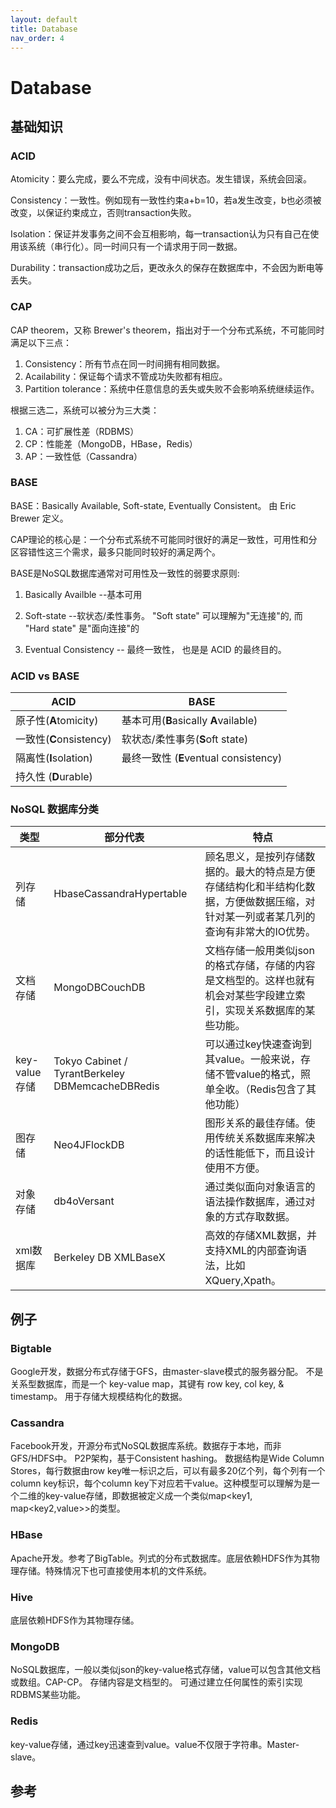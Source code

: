 ```yaml
---
layout: default
title: Database
nav_order: 4
---
```


# Database

## 基础知识

### ACID

Atomicity：要么完成，要么不完成，没有中间状态。发生错误，系统会回滚。

Consistency：一致性。例如现有一致性约束a+b=10，若a发生改变，b也必须被改变，以保证约束成立，否则transaction失败。

Isolation：保证并发事务之间不会互相影响，每一transaction认为只有自己在使用该系统（串行化）。同一时间只有一个请求用于同一数据。

Durability：transaction成功之后，更改永久的保存在数据库中，不会因为断电等丢失。



### CAP

CAP theorem，又称 Brewer's theorem，指出对于一个分布式系统，不可能同时满足以下三点：

1. Consistency：所有节点在同一时间拥有相同数据。
2. Acailability：保证每个请求不管成功失败都有相应。
3. Partition tolerance：系统中任意信息的丢失或失败不会影响系统继续运作。

根据三选二，系统可以被分为三大类：

1. CA：可扩展性差（RDBMS）
2. CP：性能差（MongoDB，HBase，Redis）
3. AP：一致性低（Cassandra）



### BASE

BASE：Basically Available, Soft-state, Eventually Consistent。 由 Eric Brewer 定义。

CAP理论的核心是：一个分布式系统不可能同时很好的满足一致性，可用性和分区容错性这三个需求，最多只能同时较好的满足两个。

BASE是NoSQL数据库通常对可用性及一致性的弱要求原则:

1. Basically Availble --基本可用

2. Soft-state --软状态/柔性事务。 "Soft state" 可以理解为"无连接"的, 而 "Hard state" 是"面向连接"的
3. Eventual Consistency -- 最终一致性， 也是是 ACID 的最终目的。



### ACID vs BASE

| ACID                    | BASE                                  |
| ----------------------- | ------------------------------------- |
| 原子性(**A**tomicity)   | 基本可用(**B**asically **A**vailable) |
| 一致性(**C**onsistency) | 软状态/柔性事务(**S**oft state)       |
| 隔离性(**I**solation)   | 最终一致性 (**E**ventual consistency) |
| 持久性 (**D**urable)    |                                       |



### NoSQL 数据库分类

| 类型          | 部分代表                                         | 特点                                                         |
| ------------- | ------------------------------------------------ | ------------------------------------------------------------ |
| 列存储        | HbaseCassandraHypertable                         | 顾名思义，是按列存储数据的。最大的特点是方便存储结构化和半结构化数据，方便做数据压缩，对针对某一列或者某几列的查询有非常大的IO优势。 |
| 文档存储      | MongoDBCouchDB                                   | 文档存储一般用类似json的格式存储，存储的内容是文档型的。这样也就有机会对某些字段建立索引，实现关系数据库的某些功能。 |
| key-value存储 | Tokyo Cabinet / TyrantBerkeley DBMemcacheDBRedis | 可以通过key快速查询到其value。一般来说，存储不管value的格式，照单全收。（Redis包含了其他功能） |
| 图存储        | Neo4JFlockDB                                     | 图形关系的最佳存储。使用传统关系数据库来解决的话性能低下，而且设计使用不方便。 |
| 对象存储      | db4oVersant                                      | 通过类似面向对象语言的语法操作数据库，通过对象的方式存取数据。 |
| xml数据库     | Berkeley DB XMLBaseX                             | 高效的存储XML数据，并支持XML的内部查询语法，比如XQuery,Xpath。 |



## 例子

### Bigtable

Google开发，数据分布式存储于GFS，由master-slave模式的服务器分配。
不是关系型数据库，而是一个 key-value map，其键有 row key, col key, & timestamp。
用于存储大规模结构化的数据。

### Cassandra

Facebook开发，开源分布式NoSQL数据库系统。数据存于本地，而非GFS/HDFS中。
P2P架构，基于Consistent hashing。
数据结构是Wide Column Stores，每行数据由row key唯一标识之后，可以有最多20亿个列，每个列有一个column key标识，每个column key下对应若干value。这种模型可以理解为是一个二维的key-value存储，即数据被定义成一个类似map<key1, map<key2,value>>的类型。

### HBase

Apache开发。参考了BigTable。列式的分布式数据库。底层依赖HDFS作为其物理存储。特殊情况下也可直接使用本机的文件系统。

### Hive

底层依赖HDFS作为其物理存储。

### MongoDB

NoSQL数据库，一般以类似json的key-value格式存储，value可以包含其他文档或数组。CAP-CP。
存储内容是文档型的。
可通过建立任何属性的索引实现RDBMS某些功能。

### Redis

key-value存储，通过key迅速查到value。value不仅限于字符串。Master-slave。



## 参考

